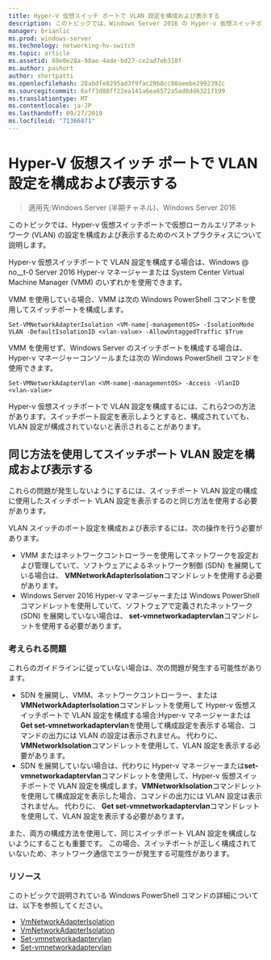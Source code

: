 ```yaml
---
title: Hyper-V 仮想スイッチ ポートで VLAN 設定を構成および表示する
description: このトピックでは、Windows Server 2016 の Hyper-v 仮想スイッチポートで仮想ローカルエリアネットワーク (VLAN) 設定を構成および表示するためのベストプラクティスについて説明します。
manager: brianlic
ms.prod: windows-server
ms.technology: networking-hv-switch
ms.topic: article
ms.assetid: 69e0e28a-98ae-4ade-bd27-ce2ad7eb310f
ms.author: pashort
author: shortpatti
ms.openlocfilehash: 28abdfe8295ad3f9fac29b8cc80aeebe2992392c
ms.sourcegitcommit: 6aff3d88ff22ea141a6ea6572a5ad8dd6321f199
ms.translationtype: MT
ms.contentlocale: ja-JP
ms.lasthandoff: 09/27/2019
ms.locfileid: "71366871"
---
```

# <a name="configure-and-view-vlan-settings-on-hyper-v-virtual-switch-ports"></a>Hyper-V 仮想スイッチ ポートで VLAN 設定を構成および表示する

>適用先:Windows Server (半期チャネル)、Windows Server 2016

このトピックでは、Hyper-v 仮想スイッチポートで仮想ローカルエリアネットワーク (VLAN) の設定を構成および表示するためのベストプラクティスについて説明します。

Hyper-v 仮想スイッチポートで VLAN 設定を構成する場合は、Windows @ no__t-0 Server 2016 Hyper-v マネージャーまたは System Center Virtual Machine Manager (VMM) のいずれかを使用できます。

VMM を使用している場合、VMM は次の Windows PowerShell コマンドを使用してスイッチポートを構成します。

```
Set-VMNetworkAdapterIsolation <VM-name|-managementOS> -IsolationMode VLAN -DefaultIsolationID <vlan-value> -AllowUntaggedTraffic $True
```
VMM を使用せず、Windows Server のスイッチポートを構成する場合は、Hyper-v マネージャーコンソールまたは次の Windows PowerShell コマンドを使用できます。
```
Set-VMNetworkAdapterVlan <VM-name|-managementOS> -Access -VlanID <vlan-value>
```

Hyper-v 仮想スイッチポートで VLAN 設定を構成するには、これら2つの方法があります。スイッチポート設定を表示しようとすると、構成されていても、VLAN 設定が構成されていないと表示されることがあります。

## <a name="use-the-same-method-to-configure-and-view-switch-port-vlan-settings"></a>同じ方法を使用してスイッチポート VLAN 設定を構成および表示する

これらの問題が発生しないようにするには、スイッチポート VLAN 設定の構成に使用したスイッチポート VLAN 設定を表示するのと同じ方法を使用する必要があります。

VLAN スイッチのポート設定を構成および表示するには、次の操作を行う必要があります。

- VMM またはネットワークコントローラーを使用してネットワークを設定および管理していて、ソフトウェアによるネットワーク制御 (SDN) を展開している場合は、 **VMNetworkAdapterIsolation**コマンドレットを使用する必要があります。 
- Windows Server 2016 Hyper-v マネージャーまたは Windows PowerShell コマンドレットを使用していて、ソフトウェアで定義されたネットワーク (SDN) を展開していない場合は、 **set-vmnetworkadaptervlan**コマンドレットを使用する必要があります。

### <a name="possible-issues"></a>考えられる問題

これらのガイドラインに従っていない場合は、次の問題が発生する可能性があります。

- SDN を展開し、VMM、ネットワークコントローラー、または**VMNetworkAdapterIsolation**コマンドレットを使用して Hyper-v 仮想スイッチポートで VLAN 設定を構成する場合:Hyper-v マネージャーまたは**Get set-vmnetworkadaptervlan**を使用して構成設定を表示する場合、コマンドの出力には VLAN の設定は表示されません。 代わりに、 **VMNetworkIsolation**コマンドレットを使用して、VLAN 設定を表示する必要があります。
- SDN を展開していない場合は、代わりに Hyper-v マネージャーまたは**set-vmnetworkadaptervlan**コマンドレットを使用して、Hyper-v 仮想スイッチポートで VLAN 設定を構成します。**VMNetworkIsolation**コマンドレットを使用して構成設定を表示した場合、コマンドの出力には VLAN 設定は表示されません。 代わりに、 **Get set-vmnetworkadaptervlan**コマンドレットを使用して、VLAN 設定を表示する必要があります。

また、両方の構成方法を使用して、同じスイッチポート VLAN 設定を構成しないようにすることも重要です。 この場合、スイッチポートが正しく構成されていないため、ネットワーク通信でエラーが発生する可能性があります。

### <a name="resources"></a>リソース

このトピックで説明されている Windows PowerShell コマンドの詳細については、以下を参照してください。

- [VmNetworkAdapterIsolation](https://technet.microsoft.com/library/dn464283.aspx)
- [VmNetworkAdapterIsolation](https://technet.microsoft.com/library/dn464277.aspx)
- [Set-vmnetworkadaptervlan](https://technet.microsoft.com/library/hh848475.aspx)
- [Set-vmnetworkadaptervlan](https://technet.microsoft.com/library/hh848516.aspx)





